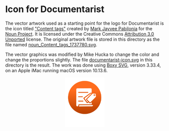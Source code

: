 Icon for Documentarist
======================

The vector artwork used as a starting point for the logo for Documentarist is the icon titled ["Content tags"](https://thenounproject.com/term/content-tags/1737780/) created by [Mark Jayvee Pabilonia](https://thenounproject.com/jayveepabilonia/) for the [Noun Project](https://thenounproject.com).  It is licensed under the Creative Commons [Attribution 3.0 Unported](https://creativecommons.org/licenses/by/3.0/deed.en) license.  The original artwork file is stored in this directory as the file named [noun_Content_tags_1737780.svg](noun_Content_tags_1737780.svg).

The vector graphics was modified by Mike Hucka to change the color and change the proportions slightly. The file [documentarist-icon.svg](documentarist-icon.svg) in this directory is the result. The work was done using [Boxy SVG](https://boxy-svg.com), version 3.33.4, on an Apple iMac running macOS version 10.13.6.

<p align="center">
<img width="25%" src="documentarist-icon.svg">
</p>
